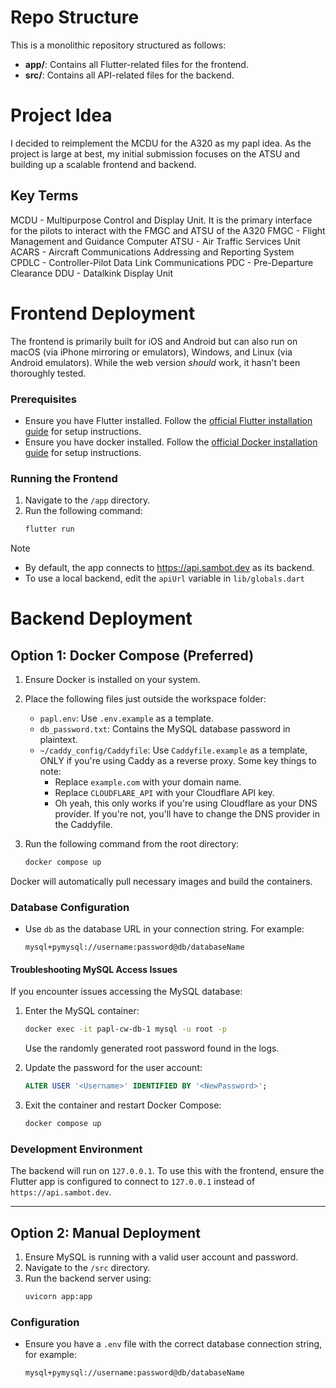 # Repo Structure

This is a monolithic repository structured as follows:  
- **app/**: Contains all Flutter-related files for the frontend.  
- **src/**: Contains all API-related files for the backend.  

# Project Idea

I decided to reimplement the MCDU for the A320 as my papl idea. As the project is large at best, my initial submission focuses on the ATSU and building up a scalable frontend and backend. 

## Key Terms
MCDU - Multipurpose Control and Display Unit. It is the primary interface for the pilots to interact with the FMGC and ATSU of the A320
FMGC - Flight Management and Guidance Computer
ATSU - Air Traffic Services Unit
ACARS - Aircraft Communications Addressing and Reporting System
CPDLC - Controller-Pilot Data Link Communications
PDC - Pre-Departure Clearance
DDU - Datalkink Display Unit

# Frontend Deployment

The frontend is primarily built for iOS and Android but can also run on macOS (via iPhone mirroring or emulators), Windows, and Linux (via Android emulators). While the web version *should* work, it hasn't been thoroughly tested. 

### Prerequisites  
- Ensure you have Flutter installed. Follow the [official Flutter installation guide](https://flutter.dev/docs/get-started/install) for setup instructions.
- Ensure you have docker installed. Follow the [official Docker installation guide](https://docs.docker.com/get-docker/) for setup instructions.

### Running the Frontend  
1. Navigate to the `/app` directory.  
2. Run the following command:  
   ```bash
   flutter run
   ```

> [!NOTE]  
> - By default, the app connects to https://api.sambot.dev as its backend.  
> - To use a local backend, edit the `apiUrl` variable in `lib/globals.dart`

# Backend Deployment  

## Option 1: Docker Compose (Preferred)  

1. Ensure Docker is installed on your system.  
2. Place the following files just outside the workspace folder:  
   - `papl.env`: Use `.env.example` as a template.  
   - `db_password.txt`: Contains the MySQL database password in plaintext.  
   - `~/caddy_config/Caddyfile`: Use `Caddyfile.example` as a template, ONLY if you're using Caddy as a reverse proxy. Some key things to note:
      - Replace `example.com` with your domain name.
      - Replace `CLOUDFLARE_API` with your Cloudflare API key.
      - Oh yeah, this only works if you're using Cloudflare as your DNS provider. If you're not, you'll have to change the DNS provider in the Caddyfile.

3. Run the following command from the root directory:  
   ```bash
   docker compose up
   ```  

Docker will automatically pull necessary images and build the containers.

### Database Configuration  

- Use `db` as the database URL in your connection string. For example:  
  ```plaintext
  mysql+pymysql://username:password@db/databaseName
  ```  

#### Troubleshooting MySQL Access Issues  

If you encounter issues accessing the MySQL database:  

1. Enter the MySQL container:  
   ```bash
   docker exec -it papl-cw-db-1 mysql -u root -p
   ```  
   Use the randomly generated root password found in the logs.  

2. Update the password for the user account:  
   ```sql
   ALTER USER '<Username>' IDENTIFIED BY '<NewPassword>';
   ```  

3. Exit the container and restart Docker Compose:  
   ```bash
   docker compose up
   ```  

### Development Environment  
The backend will run on `127.0.0.1`. To use this with the frontend, ensure the Flutter app is configured to connect to `127.0.0.1` instead of `https://api.sambot.dev`.  

---

## Option 2: Manual Deployment  

1. Ensure MySQL is running with a valid user account and password.  
2. Navigate to the `/src` directory.  
3. Run the backend server using:  
   ```bash
   uvicorn app:app
   ```  

### Configuration  

- Ensure you have a `.env` file with the correct database connection string, for example:  
  ```plaintext
  mysql+pymysql://username:password@db/databaseName
  ```
